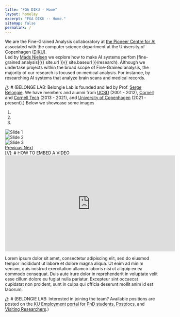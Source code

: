 ```yaml
---
title: "FGA DIKU - Home"
layout: homelay
excerpt: "FGA DIKU -- Home."
sitemap: false
permalink: /
---
```

We are the Fine-Grained Analysis collaboratory at [the Pioneer Centre for AI](https://www.aicentre.dk/) associated with the computer science department at the University of Copenhagen ([DIKU](https://di.ku.dk/english/)).  
Led by [Mads Nielsen](https://scholar.google.com/citations?user=2QCJXEkAAAAJ&hl=en) we explore how to make AI systems perfom [fine-grained analysis]({{ site.url }}{{ site.baseurl }}/research). Although we undertake projects within the broad scope of Fine-Grained analysis, the majority of our research is focused on medical analysis. For instance, by researching AI systems that analyze brain scans and medical records.

[//]: # (BELONGE LAB: Our lab carries out research in Computer Vision and Machine Learning, exploring problem areas including fine-grained analysis of multimodal data, self-supervised learning, 2D/3D generative models, and augmented reality.)

[//]: # (BELONGE LAB: Belongie Lab is founded and led by Prof. [Serge Belongie](https://scholar.google.com/citations?user=chD5XxkAAAAJ). We have members and alumni from [UCSD](https://ucsd.edu/) (2001 - 2012), [Cornell](https://www.cornell.edu/) and [Cornell Tech](https://www.tech.cornell.edu/) (2013 - 2021), and [University of Copenhagen](https://www.ku.dk/english/) (2021 - present).)
Below we showcase some images 

<div markdown="0" id="carousel" class="carousel slide" data-ride="carousel" data-interval="4000" data-pause="hover" >
<!-- Menu -->
    <ol class="carousel-indicators">
        <li data-target="#carousel" data-slide-to="0" class="active"></li>
        <li data-target="#carousel" data-slide-to="1"></li>
        <li data-target="#carousel" data-slide-to="2"></li>
    </ol>

<!-- Items -->
<div class="carousel-inner" markdown="0">
        <div class="item active">
            <img src="{{ site.url }}{{ site.baseurl }}/images/slider7001400/augmentations.png" alt="Slide 1" />
        </div>
        <div class="item">
            <img src="{{ site.url }}{{ site.baseurl }}/images/slider7001400/pretraining.png" alt="Slide 2" />
        </div>
        <div class="item">
            <img src="{{ site.url }}{{ site.baseurl }}/images/slider7001400/segmentations.png" alt="Slide 3" />
        </div>
</div>
  <a class="left carousel-control" href="#carousel" role="button" data-slide="prev">
    <span class="glyphicon glyphicon-chevron-left" aria-hidden="true"></span>
    <span class="sr-only">Previous</span>
  </a>
  <a class="right carousel-control" href="#carousel" role="button" data-slide="next">
    <span class="glyphicon glyphicon-chevron-right" aria-hidden="true"></span>
    <span class="sr-only">Next</span>
  </a>
</div>
[//]: # HOW TO EMBED A VIDEO <iframe width="560" height="315" src="https://www.youtube.com/embed/eQLcDmfmGB0" title="YouTube video player" frameborder="0" allow="accelerometer; autoplay; clipboard-write; encrypted-media; gyroscope; picture-in-picture" allowfullscreen></iframe>

Lorem ipsum dolor sit amet, consectetur adipiscing elit, sed do eiusmod tempor incididunt ut labore et dolore magna aliqua. Ut enim ad minim veniam, quis nostrud exercitation ullamco laboris nisi ut aliquip ex ea commodo consequat. Duis aute irure dolor in reprehenderit in voluptate velit esse cillum dolore eu fugiat nulla pariatur. Excepteur sint occaecat cupidatat non proident, sunt in culpa qui officia deserunt mollit anim id est laborum.

[//]: # (BELONGIE LAB: Interested in joining the team? Available positions are posted on the [KU Employment portal](https://employment.ku.dk) for [PhD students](https://employment.ku.dk/phd), [Postdocs](https://employment.ku.dk/faculty), and [Visiting Researchers](https://employment.ku.dk/staff).)
